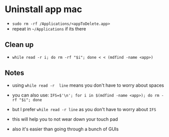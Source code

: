 # Uninstall app mac

- `sudo rm -rf /Applications/<appToDelete.app>` 
- repeat in `~/Applications` if its there

## Clean up

- `while read -r i; do rm -rf "$i"; done < < (mdfind -name <app>)`

## Notes

- using `while read -r  line` means you don't have  to worry about spaces
- you can also use: `IFS=$'\n'; for i in $(mdfind -name <app>); do rm -rf "$i"; done`
- but I prefer `while read -r line` as you don't have to worry about `IFS`

- this will help you to not wear down your touch pad
- also it's easier than going through a bunch of GUIs
